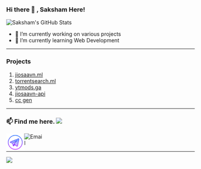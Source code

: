 ### Hi there 👋 , Saksham Here!


![Saksham's GitHub Stats](https://github-readme-stats.vercel.app/api?username=Oshekher&show_icons=true&theme=dracula&title_color=CDE545&count_private=true&icon_color=CDE545&hide=["issues"])

<p align="left"> </p>


- 🔭 I’m currently working on various projects
- 🌱 I’m currently learning Web Development

------------------------------------------  
### Projects  
1) [jiosaavn.ml](https://www.jiosaavn.ml/)
2) [torrentsearch.ml](https://www.torrentsearch.ml/)
3) [ytmods.ga](https://ytmods.ga)
4) [jiosaavn-api](https://jiosaavn-alpha.vercel.app/)
5) [cc gen](https://connectvip.online/en/)
------------------------------------------  

### 📫 Find me here. <img src="https://media.giphy.com/media/WUlplcMpOCEmTGBtBW/giphy.gif" width="30"> 
<div style="display-flex">
<a href="https://t.me/PurityWasHere"> <img align="left" width="48px" src="https://github.com/AffanTheBest/AffanTheBest/blob/main/telegram.svg" title="Telegram"/></a>
<a href="mailto: omeepd009@gmail.com"> <img align="left" width="48px" src="https://github.com/Oshekher/Oshekher/blob/main/email.png" title="Email"/> </a><br>
</div>&nbsp;
&nbsp;
&nbsp;

-------------------------------------------

<img style="align-center" src="https://github-readme-stats.lostgirljourney.vercel.app/api/top-langs/?username=Oshekher&layout=compact&show_icons=true&theme=dracula&title_color=CDE545&count_private=true&icon_color=CDE545">
